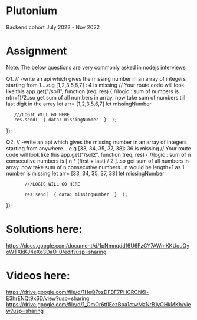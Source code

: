 # Plutonium

Backend cohort July 2022 - Nov 2022

# Assignment

Note: The below questions are very commonly asked in nodejs interviews

Q1.
// -write an api which gives the missing number in an array of integers starting from 1….e.g [1,2,3,5,6,7] : 4 is missing
// Your route code will look like this
app.get("/sol1", function (req, res) {
//logic : sum of numbers is n(n+1)/2..so get sum of all numbers in array. now take sum of numbers till last digit in the array
let arr= [1,2,3,5,6,7]
let missingNumber

       ///LOGIC WILL GO HERE
       res.send(  { data: missingNumber  }  );

});

Q2.
// -write an api which gives the missing number in an array of integers starting from anywhere….e.g [33, 34, 35, 37, 38]: 36 is missing
// Your route code will look like this
app.get("/sol2", function (req, res) {
//logic : sum of n consecutive numbers is [ n * (first + last) / 2 ]..so get sum of all numbers in array. now take sum of n consecutive numbers.. n would be length+1 as 1 number is missing
let arr= [33, 34, 35, 37, 38]
let missingNumber

    	   ///LOGIC WILL GO HERE

    	   res.send(  { data: missingNumber  }  );

});

# Solutions here:

https://docs.google.com/document/d/1pNmnqddf6U6FzGY7AWmKKUouQyoWTXkKJ4eXo3DaO-0/edit?usp=sharing

# Videos here:

https://drive.google.com/file/d/1HeQ7ozDFBF7PHCRCN6i-E3hrENQt9x6D/view?usp=sharing
https://drive.google.com/file/d/1_OmOr6tflEezBba1ctwMzNrB1yOHkMKh/view?usp=sharing
